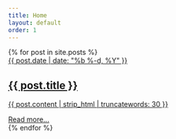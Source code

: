 ```yaml
---
title: Home
layout: default
order: 1
---
```


<div class="home">
  {% for post in site.posts %}
  <a class="post--link" href="{{ post.url | prepend: site.baseurl }}">
    <div class="post--list">
      <time class="post--meta">{{ post.date | date: "%b %-d, %Y" }}</time>
      <h2 class="post--title">
        {{ post.title }}
      </h2>
      <p>{{ post.content | strip_html | truncatewords: 30 }}</p>
      <span class="post--meta">
        Read more...
      </span>
    </div>
  </a>
  {% endfor %}
</div>

